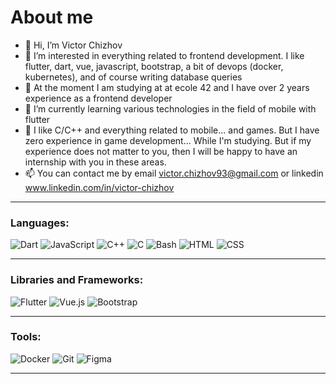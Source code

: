 <!--
**chizhovvictor/chizhovvictor** is a ✨ _special_ ✨ repository because its `README.md` (this file) appears on your GitHub profile.
-->
<!--
<img src="https://github.com/chizhovvictor/chizhovvictor/blob/main/images/head.jpg" />
-->
# About me
- 👋 Hi, I’m Victor Chizhov
- 👀 I’m interested in everything related to frontend development. I like flutter, dart, vue, javascript, bootstrap, a bit of devops (docker, kubernetes), and of course writing database queries
- 🌱 At the moment I am studying at at ecole 42 and I have over 2 years experience as a frontend developer
- 📱 I’m currently learning various technologies in the field of mobile with flutter
- 💞️ I like С/С++ and everything related to mobile... and games. But I have zero experience in game development... While I'm studying. But if my experience does not matter to you, then I will be happy to have an internship with you in these areas.
- 📫 You can contact me by email victor.chizhov93@gmail.com or linkedin www.linkedin.com/in/victor-chizhov

---

### Languages:

![Dart](https://img.shields.io/badge/dart-%230175C2.svg?style=for-the-badge&logo=dart&logoColor=white)
![JavaScript](https://img.shields.io/badge/javascript-%23323330.svg?style=for-the-badge&logo=javascript&logoColor=%23F7DF1E)
![C++](https://img.shields.io/badge/c++-%2300599C.svg?style=for-the-badge&logo=c%2B%2B&logoColor=white)
![C](https://img.shields.io/badge/c-%230095D5.svg?style=for-the-badge&logo=c&logoColor=white)
![Bash](https://img.shields.io/badge/bash-%23323330.svg?style=for-the-badge&logo=gnubash&logoColor=white)
![HTML](https://img.shields.io/badge/HTML-%23E34F26.svg?style=for-the-badge&logo=html5&logoColor=white)
![CSS](https://img.shields.io/badge/CSS-%231572B6.svg?style=for-the-badge&logo=css3&logoColor=white)


---

### Libraries and Frameworks:

![Flutter](https://img.shields.io/badge/flutter-%2302569B.svg?style=for-the-badge&logo=flutter&logoColor=white)
![Vue.js](https://img.shields.io/badge/vue.js-%234FC08D.svg?style=for-the-badge&logo=vue.js&logoColor=white)
![Bootstrap](https://img.shields.io/badge/bootstrap-%23563D7C.svg?style=for-the-badge&logo=bootstrap&logoColor=white)

---

### Tools:

![Docker](https://img.shields.io/badge/Docker-%232496ED.svg?style=for-the-badge&logo=docker&logoColor=white)
![Git](https://img.shields.io/badge/Git-%23F05032.svg?style=for-the-badge&logo=git&logoColor=white)
![Figma](https://img.shields.io/badge/Figma-%23F24E1E.svg?style=for-the-badge&logo=figma&logoColor=white)


---

<!-- ### My Stats :
<p align=center>
  <img src="http://github-readme-streak-stats.herokuapp.com?user=chizhovvictor&hide_border=true)](https://git.io/streak-stats)">
</p>
<p align=center>
  <img src="https://github-readme-stats.vercel.app/api?username=chizhovvictor">
</p>
<p align=center>
  <img src = "https://github-readme-stats.vercel.app/api/top-langs/?username=chizhovvictor">
</p> -->


